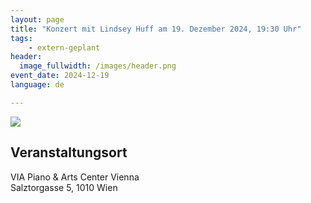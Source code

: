 ```yaml
---
layout: page
title: "Konzert mit Lindsey Huff am 19. Dezember 2024, 19:30 Uhr"
tags:
    - extern-geplant	
header:
  image_fullwidth: /images/header.png
event_date: 2024-12-19
language: de

---
```


<img src="/images/extern/2024-12-19.jpg"/>

## Veranstaltungsort

VIA Piano & Arts Center Vienna<br>
Salztorgasse 5, 1010 Wien


<div
    data-service="googlemaps"
    data-id="!1m18!1m12!1m3!1d2658.6300392244248!2d16.370675176321907!3d48.21374154585582!2m3!1f0!2f0!3f0!3m2!1i1024!2i768!4f13.1!3m3!1m2!1s0x476d07a3c3d8d92f%3A0x3ad2edeec1a07e5a!2sSalztorgasse%205%2C%201010%20Wien!5e0!3m2!1sde!2sat!4v1734384342072!5m2!1sde!2sat"
    data-autoscale
></div>

